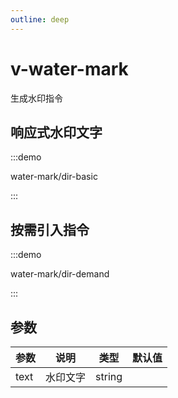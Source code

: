 ```yaml
---
outline: deep
---
```


# v-water-mark

生成水印指令

## 响应式水印文字

:::demo

water-mark/dir-basic

:::

## 按需引入指令

:::demo

water-mark/dir-demand

:::

## 参数

参数 | 说明 | 类型 | 默认值
---------|----------|---------|---------
text | 水印文字 | string |
